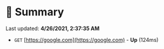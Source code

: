 # 📖 Summary
Last updated: **4/26/2021, 2:37:35 AM**

- `GET` [https://google.com](https://google.com) - **Up** (124ms)
